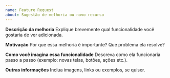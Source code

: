 ```yaml
---
name: Feature Request
about: Sugestão de melhoria ou novo recurso
---
```


**Descrição da melhoria**
Explique brevemente qual funcionalidade você gostaria de ver adicionada.

**Motivação**
Por que essa melhoria é importante? Que problema ela resolve?

**Como você imagina essa funcionalidade**
Descreva como ela funcionaria passo a passo (exemplo: novas telas, botões, ações etc.).

**Outras informações**
Inclua imagens, links ou exemplos, se quiser.
